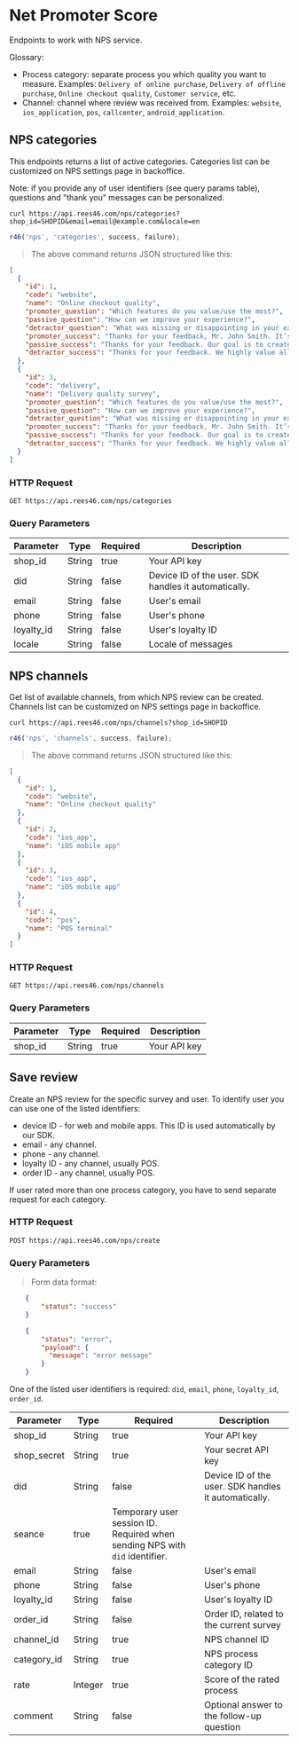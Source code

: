 # Net Promoter Score

Endpoints to work with NPS service.

Glossary:

* Process category: separate process you which quality you want to measure. Examples: `Delivery of online purchase`, `Delivery of offline purchase`, `Online checkout quality`, `Customer service`, etc.
* Channel: channel where review was received from. Examples: `website`, `ios_application`, `pos`, `callcenter`, `android_application`.

## NPS categories

This endpoints returns a list of active categories. Categories list can be customized on NPS settings page in backoffice.

Note: if you provide any of user identifiers (see query params table), questions and "thank you" messages can be personalized.

```shell
curl https://api.rees46.com/nps/categories?shop_id=SHOPID&email=email@example.com&locale=en
```

```javascript
r46('nps', 'categories', success, failure);
```

> The above command returns JSON structured like this:

```json
[
  {
    "id": 1, 
    "code": "website", 
    "name": "Online checkout quality",
    "promoter_question": "Which features do you value/use the most?",
    "passive_question": "How can we improve your experience?",
    "detractor_question": "What was missing or disappointing in your experience with us?",
    "promoter_success": "Thanks for your feedback, Mr. John Smith. It’s great to hear that you’re a fan of our product. Your feedback helps us discover new opportunities to improve and make sure you have the best possible experience.",
    "passive_success": "Thanks for your feedback. Our goal is to create the best possible product, and your thoughts, ideas, and suggestions play a major role in helping us identify opportunities to improve.",
    "detractor_success": "Thanks for your feedback. We highly value all ideas and suggestions from our customers, whether they’re positive or critical. In the future, our team might reach out to you to learn more about how we can further improve our services so that it exceeds your expectations."
  },
  {
    "id": 3, 
    "code": "delivery",
    "name": "Delivery quality survey",
    "promoter_question": "Which features do you value/use the most?",
    "passive_question": "How can we improve your experience?",
    "detractor_question": "What was missing or disappointing in your experience with us?",
    "promoter_success": "Thanks for your feedback, Mr. John Smith. It’s great to hear that you’re a fan of our product. Your feedback helps us discover new opportunities to improve and make sure you have the best possible experience.",
    "passive_success": "Thanks for your feedback. Our goal is to create the best possible product, and your thoughts, ideas, and suggestions play a major role in helping us identify opportunities to improve.",
    "detractor_success": "Thanks for your feedback. We highly value all ideas and suggestions from our customers, whether they’re positive or critical. In the future, our team might reach out to you to learn more about how we can further improve our services so that it exceeds your expectations."
  }
]
```

### HTTP Request

`GET https://api.rees46.com/nps/categories`

### Query Parameters

Parameter | Type | Required | Description
--------- | ------- | -------  | -----------
shop_id | String | true | Your API key
did | String | false | Device ID of the user. SDK handles it automatically.
email | String | false | User's email
phone | String | false | User's phone
loyalty_id | String | false | User's loyalty ID
locale | String | false | Locale of messages


## NPS channels

Get list of available channels, from which NPS review can be created. Channels list can be customized on NPS settings page in backoffice. 

```shell
curl https://api.rees46.com/nps/channels?shop_id=SHOPID
```

```javascript
r46('nps', 'channels', success, failure);
```


> The above command returns JSON structured like this:

```json
[
  {
    "id": 1, 
    "code": "website", 
    "name": "Online checkout quality"
  },
  {
    "id": 2, 
    "code": "ios_app",
    "name": "iOS mobile app"
  },
  {
    "id": 3, 
    "code": "ios_app",
    "name": "iOS mobile app"
  },
  {
    "id": 4, 
    "code": "pos",
    "name": "POS terminal"
  }
]
```

### HTTP Request

`GET https://api.rees46.com/nps/channels`

### Query Parameters

Parameter | Type | Required | Description
--------- | ------- | -------  | -----------
shop_id | String | true | Your API key





## Save review 

Create an NPS review for the specific survey and user. To identify user you can use one of the listed identifiers:

- device ID - for web and mobile apps. This ID is used automatically by our SDK.
- email - any channel.
- phone - any channel.
- loyalty ID - any channel, usually POS.
- order ID - any channel, usually POS.

<aside class="notice">
If user rated more than one process category, you have to send separate request for each category.
</aside>

### HTTP Request

`POST https://api.rees46.com/nps/create`

### Query Parameters

> Form data format:

```json 
    {
        "status": "success"
    }
```

```json 
    {
        "status": "error",
        "payload": {
          "message": "error message"
        }
    }
``` 

One of the listed user identifiers is required: `did`, `email`, `phone`, `loyalty_id`, `order_id`.

Parameter | Type | Required | Description
--------- | ------- | ------- | -----------
shop_id | String | true | Your API key
shop_secret | String | true | Your secret API key
did | String | false | Device ID of the user. SDK handles it automatically.
seance | true | Temporary user session ID. Required when sending NPS with `did` identifier.
email | String | false | User's email
phone | String | false | User's phone
loyalty_id | String | false | User's loyalty ID
order_id | String | false | Order ID, related to the current survey
channel_id | String | true | NPS channel ID
category_id | String | true | NPS process category ID
rate | Integer | true | Score of the rated process
comment | String | false | Optional answer to the follow-up question

